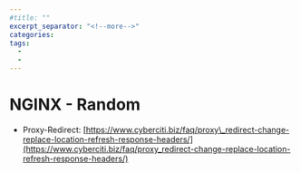 ```yaml
---
#title: ""
excerpt_separator: "<!--more-->"
categories:
tags:
  - 
  - 
---
```



# NGINX - Random



* Proxy-Redirect: [https://www.cyberciti.biz/faq/proxy\_redirect-change-replace-location-refresh-response-headers/](https://www.cyberciti.biz/faq/proxy_redirect-change-replace-location-refresh-response-headers/)



